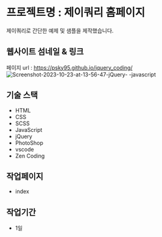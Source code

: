 # 프로젝트명 : 제이쿼리 홈페이지
제이쿼리로 간단한 예제 및 샘플을 제작했습니다.

## 웹사이트 섬네일 & 링크
페이지 url : https://psky95.github.io/jquery_coding/  
![Screenshot-2023-10-23-at-13-56-47-jQuery- -javascript](https://github.com/psky95/jquery_coding/assets/142555226/0c27c86f-1010-47e3-8ef1-3fe77b0bb7d6)

## 기술 스택
- HTML
- CSS
- SCSS
- JavaScript
- jQuery
- PhotoShop
- vscode
- Zen Coding

## 작업페이지
- index

## 작업기간
- 1일
